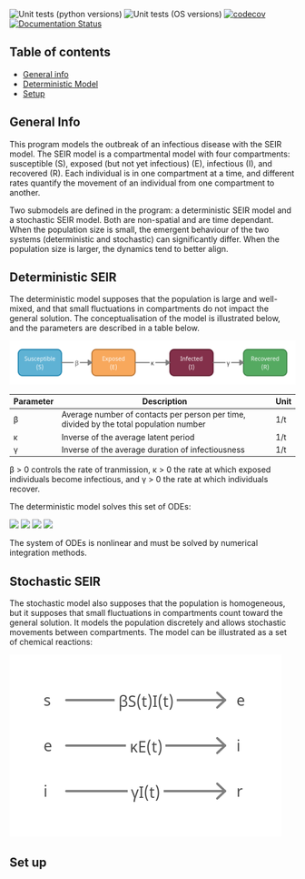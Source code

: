 ![Unit tests (python versions)](https://github.com/SABS-R3-Epidemiology/seirmo/workflows/Unit%20tests%20(python%20versions)/badge.svg)
![Unit tests (OS versions)](https://github.com/SABS-R3-Epidemiology/seirmo/workflows/Unit%20tests%20(OS%20versions)/badge.svg)
[![codecov](https://codecov.io/gh/SABS-R3-Epidemiology/seirmo/branch/main/graph/badge.svg?token=D1P3CMQTDP)](https://codecov.io/gh/SABS-R3-Epidemiology/seirmo)
[![Documentation Status](https://readthedocs.org/projects/seirmo/badge/?version=latest)](https://seirmo.readthedocs.io/en/latest/?badge=latest)

## Table of contents
* [General info](#general-info)
* [Deterministic Model](#deterministic-model)
* [Setup](#set-up)

## General Info
This program models the outbreak of an infectious disease with the SEIR model. The SEIR model is a compartmental model with four compartments: susceptible (S), exposed (but not yet infectious) (E), infectious (I), and recovered (R). Each individual is in one compartment at a time, and different rates quantify the movement of an individual from one compartment to another. 

Two submodels are defined in the program: a deterministic SEIR model and a stochastic SEIR model. Both are non-spatial and are time dependant. When the population size is small, the emergent behaviour of the two systems (deterministic and stochastic) can significantly differ. When the population size is larger, the dynamics tend to better align.


## Deterministic SEIR
The deterministic model supposes that the population is large and well-mixed, and that small fluctuations in compartments do not impact the general solution. The conceptualisation of the model is illustrated below, and the parameters are described in a table below.

![SEIR model conceptualisation](./images/seir_conceptualisation.png)


| Parameter     | Description                                                                             | Unit |
| ------------- | --------------------------------------------------------------------------------------- | ---- |
| β             | Average number of contacts per person per time, divided by the total population number  | 1/t  |
| κ             | Inverse of the average latent period                                                    | 1/t  |
| γ             | Inverse of the average duration of infectiousness                                       | 1/t  |

β > 0 controls the rate of tranmission, κ > 0 the rate at which exposed individuals become infectious, and γ > 0 the rate at which individuals recover. 


The deterministic model solves this set of ODEs: 

<img src="https://render.githubusercontent.com/render/math?math=\frac{dS(t)}{dt} = - \beta S(t) I(t) ">
<img src="https://render.githubusercontent.com/render/math?math=\frac{dE(t)}{dt} = \beta S(t) I(t) - \kappa E(t) ">
<img src="https://render.githubusercontent.com/render/math?math=\frac{dI(t)}{dt} = \kappa E(t) - \gamma I(t)">
<img src="https://render.githubusercontent.com/render/math?math=\frac{dR(t)}{dt} = \gamma I(t)">

The system of ODEs is nonlinear and must be solved by numerical integration methods. 


## Stochastic SEIR
The stochastic model also supposes that the population is homogeneous, but it supposes that small fluctuations in compartments count toward the general solution. It models the population discretely and allows stochastic movements between compartments. The model can be illustrated as a set of chemical reactions:

![SEIR stochastic model reactions](./images/SEIR_stochastic_reactions.png)



## Set up
